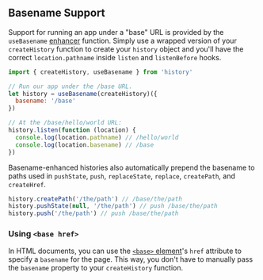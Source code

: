 ## Basename Support

Support for running an app under a "base" URL is provided by the `useBasename` [enhancer](Glossary.md#createhistoryenhancer) function. Simply use a wrapped version of your `createHistory` function to create your `history` object and you'll have the correct `location.pathname` inside `listen` and `listenBefore` hooks.

```js
import { createHistory, useBasename } from 'history'

// Run our app under the /base URL.
let history = useBasename(createHistory)({
  basename: '/base'
})

// At the /base/hello/world URL:
history.listen(function (location) {
  console.log(location.pathname) // /hello/world
  console.log(location.basename) // /base
})
```

Basename-enhanced histories also automatically prepend the basename to paths used in `pushState`, `push`, `replaceState`, `replace`, `createPath`, and `createHref`.

```js
history.createPath('/the/path') // /base/the/path
history.pushState(null, '/the/path') // push /base/the/path
history.push('/the/path') // push /base/the/path
```

### Using `<base href>`

In HTML documents, you can use the [`<base>` element](https://developer.mozilla.org/en-US/docs/Web/HTML/Element/base)'s `href` attribute to specify a `basename` for the page. This way, you don't have to manually pass the `basename` property to your `createHistory` function.

